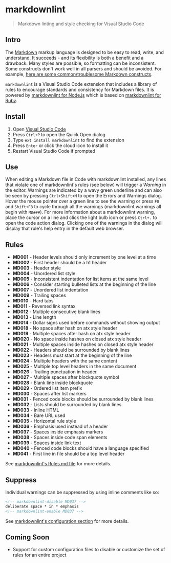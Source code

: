 # markdownlint

> Markdown linting and style checking for Visual Studio Code

## Intro

The [Markdown](https://en.wikipedia.org/wiki/Markdown) markup language is designed to be easy to read, write, and understand.
It succeeds - and its flexibility is both a benefit and a drawback.
Many styles are possible, so formatting can be inconsistent.
Some constructs don't work well in all parsers and should be avoided.
For example, [here are some common/troublesome Markdown constructs](https://gist.github.com/DavidAnson/006a6c2a2d9d7b21b025).

`markdownlint` is a Visual Studio Code extension that includes a library of rules to encourage standards and consistency for Markdown files.
It is powered by [markdownlint for Node.js](https://github.com/DavidAnson/markdownlint) which is based on [markdownlint for Ruby](https://github.com/mivok/markdownlint).

## Install

1. Open [Visual Studio Code](https://code.visualstudio.com/)
1. Press `Ctrl+P` to open the Quick Open dialog
1. Type `ext install markdownlint` to find the extension
1. Press `Enter` or click the cloud icon to install it
1. Restart Visual Studio Code if prompted

## Use

When editing a Markdown file in Code with markdownlint installed, any lines that violate one of markdownlint's rules (see below) will trigger a *Warning* in the editor.
Warnings are indicated by a wavy green underline and can also be seen by pressing `Ctrl+Shift+M` to open the Errors and Warnings dialog.
Hover the mouse pointer over a green line to see the warning or press `F8` and `Shift+F8` to cycle through all the warnings (markdownlint warnings all begin with `MD###`).
For more information about a markdownlint warning, place the cursor on a line and click the light bulb icon or press `Ctrl+.` to open the code action dialog.
Clicking one of the warnings in the dialog will display that rule's help entry in the default web browser.

## Rules

* **MD001** - Header levels should only increment by one level at a time
* **MD002** - First header should be a h1 header
* **MD003** - Header style
* **MD004** - Unordered list style
* **MD005** - Inconsistent indentation for list items at the same level
* **MD006** - Consider starting bulleted lists at the beginning of the line
* **MD007** - Unordered list indentation
* **MD009** - Trailing spaces
* **MD010** - Hard tabs
* **MD011** - Reversed link syntax
* **MD012** - Multiple consecutive blank lines
* **MD013** - Line length
* **MD014** - Dollar signs used before commands without showing output
* **MD018** - No space after hash on atx style header
* **MD019** - Multiple spaces after hash on atx style header
* **MD020** - No space inside hashes on closed atx style header
* **MD021** - Multiple spaces inside hashes on closed atx style header
* **MD022** - Headers should be surrounded by blank lines
* **MD023** - Headers must start at the beginning of the line
* **MD024** - Multiple headers with the same content
* **MD025** - Multiple top level headers in the same document
* **MD026** - Trailing punctuation in header
* **MD027** - Multiple spaces after blockquote symbol
* **MD028** - Blank line inside blockquote
* **MD029** - Ordered list item prefix
* **MD030** - Spaces after list markers
* **MD031** - Fenced code blocks should be surrounded by blank lines
* **MD032** - Lists should be surrounded by blank lines
* **MD033** - Inline HTML
* **MD034** - Bare URL used
* **MD035** - Horizontal rule style
* **MD036** - Emphasis used instead of a header
* **MD037** - Spaces inside emphasis markers
* **MD038** - Spaces inside code span elements
* **MD039** - Spaces inside link text
* **MD040** - Fenced code blocks should have a language specified
* **MD041** - First line in file should be a top level header

See [markdownlint's Rules.md file](https://github.com/DavidAnson/markdownlint/blob/master/doc/Rules.md) for more details.

## Suppress

Individual warnings can be suppressed by using inline comments like so:

```md
<!-- markdownlint-disable MD037 -->
deliberate space * in * emphasis
<!-- markdownlint-enable MD037 -->
```

See [markdownlint's configuration section](https://github.com/DavidAnson/markdownlint#configuration) for more details.

## Coming Soon

* Support for custom configuration files to disable or customize the set of rules for an entire project
